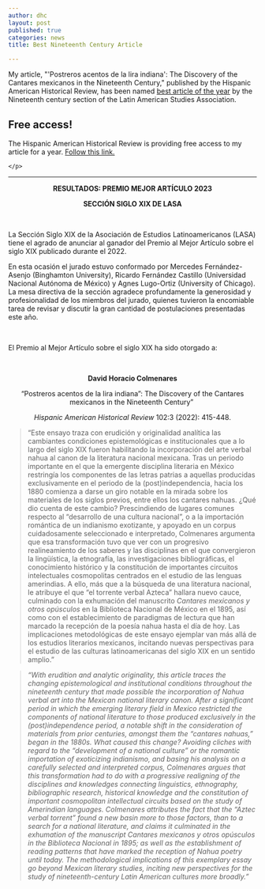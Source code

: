 ```yaml
---
author: dhc 
layout: post
published: true
categories: news
title: Best Nineteenth Century Article

---
```


My article, "'Postreros acentos de la lira indiana': The Discovery of the Cantares mexicanos in the Nineteenth Century," published by the Hispanic American Historical Review, has been named [best article of the year](https://docs.google.com/document/d/1iaGJGNLNA_BLxCrUviZIX6Z3wCalYbjFOmd9mqMaxNE/edit) by the Nineteenth century section of the Latin American Studies Association.

<article class="center mw5 mw6-ns hidden ba mv4">
  <h1 class="f4 bg-near-black white mv0 pv2 ph3">Free access!</h1>
  <div class="pa3 bt">
    <p class="f6 f5-ns lh-copy measure mv0">
      The Hispanic American Historical Review is providing free access to my article for a year. <a href="https://read.dukeupress.edu/hahr/article/102/3/415/315912/Postreros-acentos-de-la-lira-indiana-The-Discovery?guestAccessKey=7a8fdbfc-3d42-4e67-9dfb-6603509926cc">Follow this link.</a>

    </p>
  </div>
</article>

---

<p style="text-align: center;"><strong>RESULTADOS: PREMIO MEJOR ART&Iacute;CULO 2023</strong></p>
<p style="text-align: center;"><strong>SECCI&Oacute;N SIGLO XIX DE LASA</strong></p>
<p>&nbsp;</p>
<p>La Secci&oacute;n Siglo XIX de la Asociaci&oacute;n de Estudios Latinoamericanos (LASA) tiene el agrado de anunciar al ganador del Premio al Mejor Art&iacute;culo sobre el siglo XIX publicado durante el 2022.</p>
<p>En esta ocasi&oacute;n el jurado estuvo conformado por Mercedes Fern&aacute;ndez-Asenjo (Binghamton University), Ricardo Fern&aacute;ndez Castillo (Universidad Nacional Aut&oacute;noma de M&eacute;xico) y Agnes Lugo-Ortiz (University of Chicago). La mesa directiva de la secci&oacute;n agradece profundamente la generosidad y profesionalidad de los miembros del jurado, quienes tuvieron la encomiable tarea de revisar y discutir la gran cantidad de postulaciones presentadas este a&ntilde;o.</p>
<p><br></p>
<p>El Premio al Mejor Art&iacute;culo sobre el siglo XIX ha sido otorgado a:</p>
<p>&nbsp;</p>
<p style="text-align: center;"><strong>David Horacio Colmenares</strong></p>
<p style="text-align: center;">&ldquo;Postreros acentos de la lira indiana&rdquo;: The Discovery of the Cantares mexicanos in the Nineteenth Century&rdquo;&nbsp;</p>
<p style="text-align: center;"><em>Hispanic American Historical Review</em> 102:3 (2022): 415-448.</p>

> “Este ensayo traza con erudición y originalidad analítica las cambiantes condiciones epistemológicas e institucionales que a lo largo del siglo XIX fueron habilitando la incorporación del arte verbal nahua al canon de la literatura nacional mexicana. Tras un periodo importante en el que la emergente disciplina literaria en México restringía los componentes de las letras patrias a aquellas producidas exclusivamente en el periodo de la (post)independencia, hacia los 1880 comienza a darse un giro notable en la mirada sobre los materiales de los siglos previos, entre ellos los cantares nahuas. ¿Qué dio cuenta de este cambio? Prescindiendo de lugares comunes respecto al “desarrollo de una cultura nacional”, o a la importación romántica de un indianismo exotizante, y apoyado en un corpus cuidadosamente seleccionado e interpretado, Colmenares argumenta que esa transformación tuvo que ver con un progresivo realineamiento de los saberes y las disciplinas en el que convergieron la lingüística, la etnografía, las investigaciones bibliográficas, el conocimiento histórico y la constitución de importantes circuitos intelectuales cosmopolitas centrados en el estudio de las lenguas amerindias. A ello, más que a la búsqueda de una literatura nacional, le atribuye el que “el torrente verbal Azteca” hallara nuevo cauce, culminado con la exhumación del manuscrito *Cantares mexicanos y otros opúsculos* en la Biblioteca Nacional de México en el 1895, así como con el establecimiento de paradigmas de lectura que han marcado la recepción de la poesía nahua hasta el día de hoy. Las implicaciones metodológicas de este ensayo ejemplar van más allá de los estudios literarios mexicanos, incitando nuevas perspectivas para el estudio de las culturas latinoamericanas del siglo XIX en un sentido amplio.”

> *“With erudition and analytic originality, this article traces the changing epistemological and institutional conditions throughout the nineteenth century that made possible the incorporation of Nahua verbal art into the Mexican national literary canon. After a significant period in which the emerging literary field in Mexico restricted the components of national literature to those produced exclusively in the (post)independence period, a notable shift in the consideration of materials from prior centuries, amongst them the “cantares nahuas,” began in the 1880s. What caused this change? Avoiding cliches with regard to the “development of a national culture” or the romantic importation of exoticizing indianismo, and basing his analysis on a carefully selected and interpreted corpus, Colmenares argues that this transformation had to do with a progressive realigning of the disciplines and knowledges connecting linguistics, ethnography, bibliographic research, historical knowledge and the constitution of important cosmopolitan intellectual circuits based on the study of Amerindian languages. Colmenares attributes the fact that the “Aztec verbal torrent” found a new basin more to those factors, than to a search for a national literature, and claims it culminated in the exhumation of the manuscript Cantares mexicanos y otros opúsculos in the Biblioteca Nacional in 1895; as well as the establishment of reading patterns that have marked the reception of Nahua poetry until today. The methodological implications of this exemplary essay go beyond Mexican literary studies, inciting new perspectives for the study of nineteenth-century Latin American cultures more broadly.”* 
